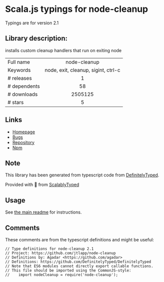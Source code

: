 
# Scala.js typings for node-cleanup

Typings are for version 2.1

## Library description:
installs custom cleanup handlers that run on exiting node

|                    |                 |
| ------------------ | :-------------: |
| Full name          | node-cleanup |
| Keywords           | node, exit, cleanup, sigint, ctrl-c |
| # releases         | 1 |
| # dependents       | 58 |
| # downloads        | 2505125 |
| # stars            | 5 |

## Links
- [Homepage](https://github.com/jtlapp/node-cleanup#readme)
- [Bugs](https://github.com/jtlapp/node-cleanup/issues)
- [Repository](https://github.com/jtlapp/node-cleanup)
- [Npm](https://www.npmjs.com/package/node-cleanup)
    


## Note
This library has been generated from typescript code from [DefinitelyTyped](https://definitelytyped.org).

Provided with :purple_heart: from [ScalablyTyped](https://github.com/oyvindberg/ScalablyTyped)

## Usage
See [the main readme](../../readme.md) for instructions.

## Comments

These comments are from the typescript definitions and might be useful:
```
// Type definitions for node-cleanup 2.1
// Project: https://github.com/jtlapp/node-cleanup
// Definitions by: Agadar <https://github.com/agadar>
// Definitions: https://github.com/DefinitelyTyped/DefinitelyTyped
// Note that ES6 modules cannot directly export callable functions.
// This file should be imported using the CommonJS-style:
//    import nodeCleanup = require('node-cleanup');

```

